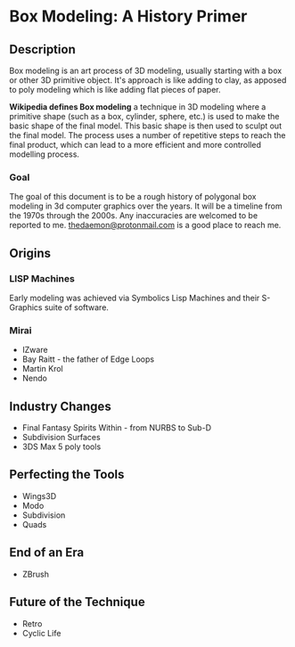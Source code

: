 # Box Modeling: A History Primer #
## Description ##
Box modeling is an art process of 3D modeling, usually starting with a box or other 3D primitive object. It's approach is like adding to clay, as apposed to poly modeling which is like adding flat pieces of paper.

**Wikipedia defines Box modeling** a technique in 3D modeling where a primitive shape (such as a box, cylinder, sphere, etc.) is used to make the basic shape of the final model. This basic shape is then used to sculpt out the final model. The process uses a number of repetitive steps to reach the final product, which can lead to a more efficient and more controlled modelling process.
### Goal ###
The goal of this document is to be a rough history of polygonal box modeling in 3d computer graphics over the years. It will be a timeline from the 1970s through the 2000s. Any inaccuracies are welcomed to be reported to me. thedaemon@protonmail.com is a good place to reach me.
## Origins ##
### LISP Machines ###
Early modeling was achieved via Symbolics Lisp Machines and their S-Graphics suite of software.
### Mirai ###
- IZware
- Bay Raitt - the father of Edge Loops
- Martin Krol
- Nendo
## Industry Changes ##
- Final Fantasy Spirits Within - from NURBS to Sub-D
- Subdivision Surfaces
- 3DS Max 5 poly tools
## Perfecting the Tools ##
- Wings3D
- Modo
- Subdivision
- Quads
## End of an Era ##
- ZBrush

## Future of the Technique ##
- Retro
- Cyclic Life
